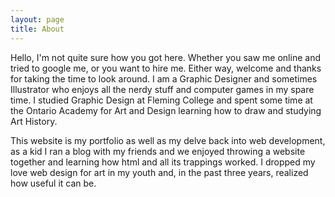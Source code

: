 ```yaml
---
layout: page
title: About
---
```


<p class="message">
  Hello, I'm not quite sure how you got here. Whether you saw me online and tried to google me, or you want to hire me. Either way, welcome and thanks for taking the time to look around. I am a Graphic Designer and sometimes Illustrator who enjoys all the nerdy stuff and computer games in my spare time. I studied Graphic Design at Fleming College and spent some time at the Ontario Academy for Art and Design learning how to draw and studying Art History.
  
  This website is my portfolio as well as my delve back into web development, as a kid I ran a blog with my friends and we enjoyed throwing a website together and learning how html and all its trappings worked. I dropped my love web design for art in my youth and, in the past three years, realized how useful it can be. 
</p>

